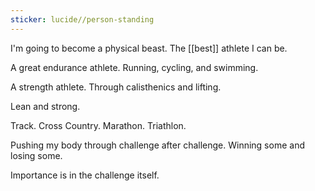 ```yaml
---
sticker: lucide//person-standing
---
```

I'm going to become a physical beast. 
The [[best]] athlete I can be.

A great endurance athlete.
Running, cycling, and swimming.

A strength athlete.
Through calisthenics and lifting.

Lean and strong.

Track.
Cross Country.
Marathon.
Triathlon.

Pushing my body through challenge after challenge.
Winning some and losing some.

Importance is in the challenge itself.